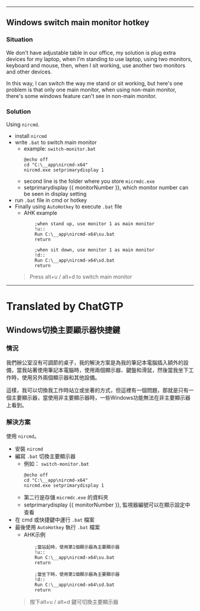 <!--HugoNoteFlag-->

---


## Windows switch main monitor hotkey
### Situation

We don't have adjustable table in our office, my solution is plug extra devices for my laptop, when I'm standing to use laptop, using two monitors, keyboard and mouse, then, when I sit working, use another two monitors and other devices.

In this way, I can switch the way me stand or sit working, but here's one problem is that only one main monitor, when using non-main monitor, there's some windows feature can't see in non-main monitor.

### Solution 

Using `nircmd`.

* install `nircmd`
* write `.bat` to switch main monitor
    * example: `switch-monitor.bat`
      ```shell
      @echo off
      cd "C:\__app\nircmd-x64"
      nircmd.exe setprimarydisplay 1
      ```
    * second line is the folder where you store `micrmdc.exe`
    * setprimarydisplay {{ monitorNumber }}, which monitor number can be seen in display setting
* run `.bat` file in cmd or hotkey
* Finally using `AutoHotkey` to execute `.bat` file
  * AHK example
    ```shell
        ;when stand up, use monitor 1 as main monitor
        !u::
        Run C:\__app\nircmd-x64\su.bat
        return
        
        ;when sit down, use monitor 1 as main monitor
        !d::
        Run C:\__app\nircmd-x64\sd.bat
        return
    ```
   > Press alt+u / alt+d to switch main monitor


---

<!--HugoNoteZhFlag-->

# Translated by ChatGTP

## Windows切換主要顯示器快捷鍵
### 情況

我們辦公室沒有可調節的桌子，我的解決方案是為我的筆記本電腦插入額外的設備，當我站著使用筆記本電腦時，使用兩個顯示器、鍵盤和滑鼠，然後當我坐下工作時，使用另外兩個顯示器和其他設備。

這樣，我可以切換我工作時站立或坐著的方式，但這裡有一個問題，那就是只有一個主要顯示器，當使用非主要顯示器時，一些Windows功能無法在非主要顯示器上看到。

### 解決方案

使用 `nircmd`。

* 安裝 `nircmd`
* 編寫 `.bat` 切換主要顯示器
    * 例如： `switch-monitor.bat`
      ```shell
      @echo off
      cd "C:\__app\nircmd-x64"
      nircmd.exe setprimarydisplay 1
      ```
    * 第二行是存儲 `micrmdc.exe` 的資料夾 
    * setprimarydisplay {{ monitorNumber }}, 監視器編號可以在顯示設定中查看
* 在 cmd 或快捷鍵中運行 `.bat` 檔案
* 最後使用 `AutoHotkey` 執行 `.bat` 檔案
  * AHK示例
    ```shell
        ;當站起時，使用第1個顯示器為主要顯示器
        !u::
        Run C:\__app\nircmd-x64\su.bat
        return
        
        ;當坐下時，使用第1個顯示器為主要顯示器
        !d::
        Run C:\__app\nircmd-x64\sd.bat
        return
    ```
   > 按下alt+u / alt+d 鍵可切換主要顯示器